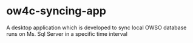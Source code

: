# ow4c-syncing-app
A desktop application which is developed to sync local OWSO database runs on Ms. Sql Server in a specific time interval
